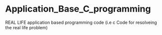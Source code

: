 # Application_Base_C_programming
REAL LIFE application based programming code (i.e c Code for resolveing the real life problem)
